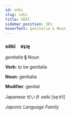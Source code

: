 ```yaml
---
id: sëki
slug: sëki
title: SËKİ
sidebar_position: 381
hoverText: genitalia § Noun
---
```


### sëki&emsp;<span kind="abugida">ɐʇɔɟ</span>

*genitalia* **§** Noun

**Verb**: to be genitalia

**Noun**: genitalia

**Modifier**: genital

Japanese せいき seiki [se̞ːkʲi]

*Japonic Language Family*